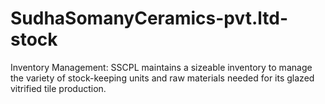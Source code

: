 # SudhaSomanyCeramics-pvt.ltd-stock
Inventory Management: SSCPL maintains a sizeable inventory to manage the variety of stock-keeping units and raw materials needed for its glazed vitrified tile production. 
